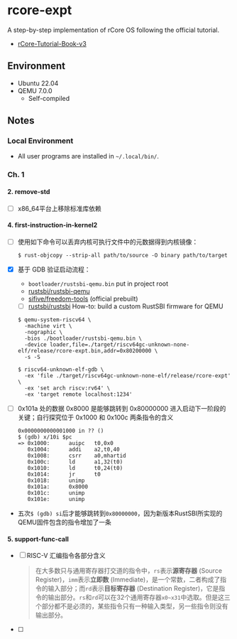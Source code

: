 # rcore-expt
A step-by-step implementation of rCore OS following the official tutorial.
- [rCore-Tutorial-Book-v3](https://rcore-os.cn/rCore-Tutorial-Book-v3/index.html)
## Environment
- Ubuntu 22.04
- QEMU 7.0.0
  - Self-compiled

## Notes

### Local Environment

- All user programs are installed in `~/.local/bin/`.
### Ch. 1 
#### 2. remove-std
  - [ ] x86_64平台上移除标准库依赖

#### 4. first-instruction-in-kernel2
  - [ ] 使用如下命令可以丢弃内核可执行文件中的元数据得到内核镜像：
    ```
    $ rust-objcopy --strip-all path/to/source -O binary path/to/target
    ```
  - [x] 基于 GDB 验证启动流程：
    
    - `bootloader/rustsbi-qemu.bin` put in project root
    - [rustsbi/rustsbi-qemu](https://github.com/rustsbi/rustsbi-qemu)
    - [sifive/freedom-tools](https://github.com/sifive/freedom-tools)  (official prebuilt)
    - [ ] [rustsbi/rustsbi](https://github.com/rustsbi/rustsbi) How-to: build a custom RustSBI firmware for QEMU 

    ```
    $ qemu-system-riscv64 \
      -machine virt \
      -nographic \
      -bios ./bootloader/rustsbi-qemu.bin \
      -device loader,file=./target/riscv64gc-unknown-none-elf/release/rcore-expt.bin,addr=0x80200000 \
      -s -S

    $ riscv64-unknown-elf-gdb \
      -ex 'file ./target/riscv64gc-unknown-none-elf/release/rcore-expt' \
      -ex 'set arch riscv:rv64' \
      -ex 'target remote localhost:1234'
    ```
  - [ ] 0x101a 处的数据 0x8000 是能够跳转到 0x80000000 进入启动下一阶段的关键；自行探究位于 0x1000 和 0x100c 两条指令的含义
    ```
    0x0000000000001000 in ?? ()
    $ (gdb) x/10i $pc
    => 0x1000:      auipc   t0,0x0
       0x1004:      addi    a2,t0,40
       0x1008:      csrr    a0,mhartid
       0x100c:      ld      a1,32(t0)
       0x1010:      ld      t0,24(t0)
       0x1014:      jr      t0
       0x1018:      unimp
       0x101a:      0x8000
       0x101c:      unimp
       0x101e:      unimp
    ```

- 五次`$ (gdb) si`后才能够跳转到`0x80000000`，因为新版本RustSBI所实现的QEMU固件包含的指令增加了一条

#### 5. support-func-call
  - [ ] RISC-V 汇编指令各部分含义

  	> 在大多数只与通用寄存器打交道的指令中，`rs`表示**源寄存器** (Source Register)，`imm`表示**立即数** (Immediate)，是一个常数，二者构成了指令的输入部分；而`rd`表示**目标寄存器** (Destination Register)，它是指令的输出部分。`rs`和`rd`可以在32个通用寄存器`x0~x31`中选取。但是这三个部分都不是必须的，某些指令只有一种输入类型，另一些指令则没有输出部分。

  - [ ] 